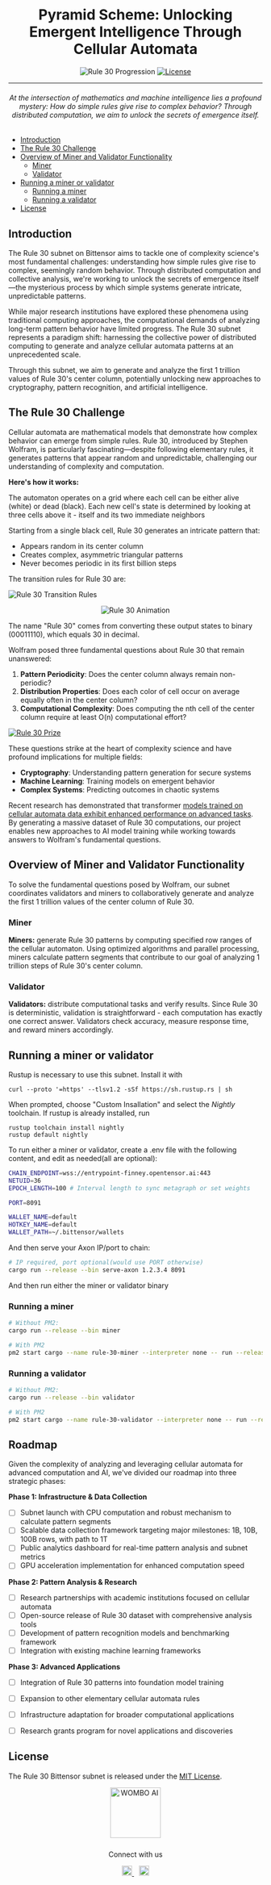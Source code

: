<div align="center">

# Pyramid Scheme: Unlocking Emergent Intelligence Through Cellular Automata

![Rule 30 Progression](cover.gif)
[![License](https://img.shields.io/badge/license-MIT-green)](https://opensource.org/licenses/MIT)

---
###### At the intersection of mathematics and machine intelligence lies a profound mystery: How do simple rules give rise to complex behavior? Through distributed computation, we aim to unlock the secrets of emergence itself.
</div>

- [Introduction](#introduction)
- [The Rule 30 Challenge](#the-rule-30-challenge)
- [Overview of Miner and Validator Functionality](#overview-of-miner-and-validator-functionality)
  - [Miner](#miner)
  - [Validator](#validator)
- [Running a miner or validator](#running-a-miner-or-validator)
  - [Running a miner](#running-a-miner)
  - [Running a validator](#running-a-validator)
- [License](#license)


## Introduction

The Rule 30 subnet on Bittensor aims to tackle one of complexity science's most fundamental challenges: understanding how simple rules give rise to complex, seemingly random behavior. Through distributed computation and collective analysis, we're working to unlock the secrets of emergence itself—the mysterious process by which simple systems generate intricate, unpredictable patterns.

While major research institutions have explored these phenomena using traditional computing approaches, the computational demands of analyzing long-term pattern behavior have limited progress. The Rule 30 subnet represents a paradigm shift: harnessing the collective power of distributed computing to generate and analyze cellular automata patterns at an unprecedented scale.

Through this subnet, we aim to generate and analyze the first 1 trillion values of Rule 30's center column, potentially unlocking new approaches to cryptography, pattern recognition, and artificial intelligence.

## The Rule 30 Challenge

Cellular automata are mathematical models that demonstrate how complex behavior can emerge from simple rules. Rule 30, introduced by Stephen Wolfram, is particularly fascinating—despite following elementary rules, it generates patterns that appear random and unpredictable, challenging our understanding of complexity and computation.

**Here's how it works:**

The automaton operates on a grid where each cell can be either alive (white) or dead (black). Each new cell's state is determined by looking at three cells above it - itself and its two immediate neighbors

Starting from a single black cell, Rule 30 generates an intricate pattern that:
- Appears random in its center column
- Creates complex, asymmetric triangular patterns
- Never becomes periodic in its first billion steps

The transition rules for Rule 30 are:

![Rule 30 Transition Rules](rules.png)

<div align="center">
  
![Rule 30 Animation](rule30_animation.gif)

</div>


The name "Rule 30" comes from converting these output states to binary (00011110), which equals 30 in decimal.

Wolfram posed three fundamental questions about Rule 30 that remain unanswered:
1. **Pattern Periodicity**: Does the center column always remain non-periodic?
2. **Distribution Properties**: Does each color of cell occur on average equally often in the center column?
3. **Computational Complexity**: Does computing the nth cell of the center column require at least O(n) computational effort?

[![Rule 30 Prize](rule30.png)](https://rule30prize.org)

These questions strike at the heart of complexity science and have profound implications for multiple fields:
- **Cryptography**: Understanding pattern generation for secure systems
- **Machine Learning**: Training models on emergent behavior
- **Complex Systems**: Predicting outcomes in chaotic systems


Recent research has demonstrated that transformer [models trained on cellular automata data exhibit enhanced performance on advanced tasks](http://www.arxiv.org/pdf/2410.02536). By generating a massive dataset of Rule 30 computations, our project enables new approaches to AI model training while working towards answers to Wolfram's fundamental questions.

## Overview of Miner and Validator Functionality

To solve the fundamental questions posed by Wolfram, our subnet coordinates validators and miners to collaboratively generate and analyze the first 1 trillion values of the center column of Rule 30.

### Miner

**Miners:** generate Rule 30 patterns by computing specified row ranges of the cellular automaton. Using optimized algorithms and parallel processing, miners calculate pattern segments that contribute to our goal of analyzing 1 trillion steps of Rule 30's center column.

### Validator

**Validators:** distribute computational tasks and verify results. Since Rule 30 is deterministic, validation is straightforward - each computation has exactly one correct answer. Validators check accuracy, measure response time, and reward miners accordingly.

## Running a miner or validator
Rustup is necessary to use this subnet. Install it with 
```
curl --proto '=https' --tlsv1.2 -sSf https://sh.rustup.rs | sh
```
When prompted, choose "Custom Insallation" and select the *Nightly* toolchain. 
If rustup is already installed, run
```
rustup toolchain install nightly
rustup default nightly
```

To run either a miner or validator, create a .env file with the following content, and edit as needed(all are optional):
```bash
CHAIN_ENDPOINT=wss://entrypoint-finney.opentensor.ai:443
NETUID=36
EPOCH_LENGTH=100 # Interval length to sync metagraph or set weights

PORT=8091

WALLET_NAME=default
HOTKEY_NAME=default
WALLET_PATH=~/.bittensor/wallets
```

And then serve your Axon IP/port to chain:
```bash
# IP required, port optional(would use PORT otherwise)
cargo run --release --bin serve-axon 1.2.3.4 8091
```

And then run either the miner or validator binary

### Running a miner
```bash
# Without PM2:
cargo run --release --bin miner

# With PM2
pm2 start cargo --name rule-30-miner --interpreter none -- run --release  --bin miner
```

### Running a validator
```bash
# Without PM2:
cargo run --release --bin validator

# With PM2
pm2 start cargo --name rule-30-validator --interpreter none -- run --release --bin validator
```

## Roadmap

Given the complexity of analyzing and leveraging cellular automata for advanced computation and AI, we've divided our roadmap into three strategic phases:

**Phase 1: Infrastructure & Data Collection**

- [ ] Subnet launch with CPU computation and robust mechanism to calculate pattern segments
- [ ] Scalable data collection framework targeting major milestones: 1B, 10B, 100B rows, with path to 1T
- [ ] Public analytics dashboard for real-time pattern analysis and subnet metrics
- [ ] GPU acceleration implementation for enhanced computation speed

**Phase 2: Pattern Analysis & Research** 
- [ ] Research partnerships with academic institutions focused on cellular automata
- [ ] Open-source release of Rule 30 dataset with comprehensive analysis tools
- [ ] Development of pattern recognition models and benchmarking framework
- [ ] Integration with existing machine learning frameworks

**Phase 3: Advanced Applications**
- [ ] Integration of Rule 30 patterns into foundation model training
- [ ] Expansion to other elementary cellular automata rules
- [ ] Infrastructure adaptation for broader computational applications
- [ ] Research grants program for novel applications and discoveries


## License
The Rule 30 Bittensor subnet is released under the [MIT License](./LICENSE).

<div align="center">
  <img src="https://content.wombo.ai/bittensor/logo.png" alt="WOMBO AI" width="100" style="margin-bottom: 10px;"/>
  <p>Connect with us</p>
  <a href="https://twitter.com/wombo" style="margin-right: 10px;">
    <img src="https://content.wombo.ai/bittensor/twitter.png" alt="Twitter" width="20"/>
  </a>
  <a href="https://www.instagram.com/wombo.ai/">
    <img src="https://content.wombo.ai/bittensor/instagram.png" alt="Instagram" width="20"/>
  </a>
</div>
